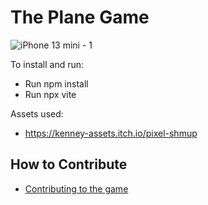 # The Plane Game

![iPhone 13 mini - 1](https://github.com/nivek750/threejs-plane-game/assets/9004372/c80c580b-2636-4fe3-8121-ddfab366aa20)

To install and run:
- Run npm install
- Run npx vite


Assets used:
- https://kenney-assets.itch.io/pixel-shmup

## How to Contribute
- [Contributing to the game](CONTRIBUTING.md)
